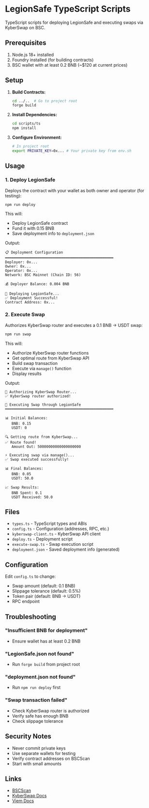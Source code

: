 # LegionSafe TypeScript Scripts

TypeScript scripts for deploying LegionSafe and executing swaps via KyberSwap on BSC.

## Prerequisites

1. Node.js 18+ installed
2. Foundry installed (for building contracts)
3. BSC wallet with at least 0.2 BNB (~$120 at current prices)

## Setup

1. **Build Contracts:**
   ```bash
   cd ../..  # Go to project root
   forge build
   ```

2. **Install Dependencies:**
   ```bash
   cd scripts/ts
   npm install
   ```

3. **Configure Environment:**
   ```bash
   # In project root
   export PRIVATE_KEY=0x... # Your private key from env.sh
   ```

## Usage

### 1. Deploy LegionSafe

Deploys the contract with your wallet as both owner and operator (for testing):

```bash
npm run deploy
```

This will:
- Deploy LegionSafe contract
- Fund it with 0.15 BNB
- Save deployment info to `deployment.json`

Output:
```
📋 Deployment Configuration
━━━━━━━━━━━━━━━━━━━━━━━━━━━━━━━━━━━━━━━━━━━━━━━━━━
Deployer: 0x...
Owner: 0x...
Operator: 0x...
Network: BSC Mainnet (Chain ID: 56)

💰 Deployer Balance: 0.004 BNB

🚀 Deploying LegionSafe...
✅ Deployment Successful!
Contract Address: 0x...
```

### 2. Execute Swap

Authorizes KyberSwap router and executes a 0.1 BNB → USDT swap:

```bash
npm run swap
```

This will:
- Authorize KyberSwap router functions
- Get optimal route from KyberSwap API
- Build swap transaction
- Execute via `manage()` function
- Display results

Output:
```
🔐 Authorizing KyberSwap Router...
✅ KyberSwap router authorized!

🔄 Executing Swap through LegionSafe
━━━━━━━━━━━━━━━━━━━━━━━━━━━━━━━━━━━━━━━━━━━━━━━━━━

📊 Initial Balances:
   BNB: 0.15
   USDT: 0

🔍 Getting route from KyberSwap...
✅ Route found!
   Amount Out: 50000000000000000000

⚡ Executing swap via manage()...
✅ Swap executed successfully!

📊 Final Balances:
   BNB: 0.05
   USDT: 50.0

📈 Swap Results:
   BNB Spent: 0.1
   USDT Received: 50.0
```

## Files

- `types.ts` - TypeScript types and ABIs
- `config.ts` - Configuration (addresses, RPC, etc.)
- `kyberswap-client.ts` - KyberSwap API client
- `deploy.ts` - Deployment script
- `execute-swap.ts` - Swap execution script
- `deployment.json` - Saved deployment info (generated)

## Configuration

Edit `config.ts` to change:
- Swap amount (default: 0.1 BNB)
- Slippage tolerance (default: 0.5%)
- Token pair (default: BNB → USDT)
- RPC endpoint

## Troubleshooting

### "Insufficient BNB for deployment"
- Ensure wallet has at least 0.2 BNB

### "LegionSafe.json not found"
- Run `forge build` from project root

### "deployment.json not found"
- Run `npm run deploy` first

### "Swap transaction failed"
- Check KyberSwap router is authorized
- Verify safe has enough BNB
- Check slippage tolerance

## Security Notes

- Never commit private keys
- Use separate wallets for testing
- Verify contract addresses on BSCScan
- Start with small amounts

## Links

- [BSCScan](https://bscscan.com/)
- [KyberSwap Docs](https://docs.kyberswap.com/)
- [Viem Docs](https://viem.sh/)
